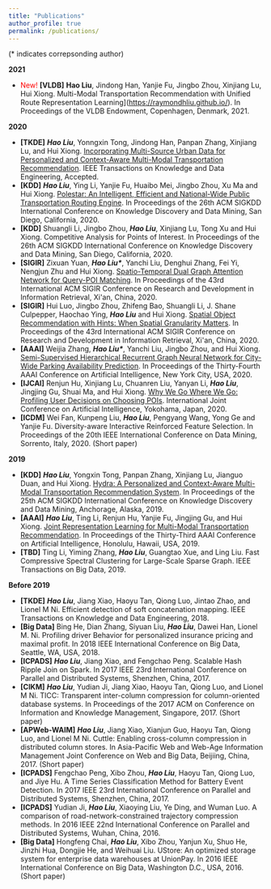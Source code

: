 ```yaml
---
title: "Publications"
author_profile: true
permalink: /publications/
---
```


(\* indicates correpsonding author)

**2021**
* <span style="color:red">New!</span> **[VLDB]** **Hao Liu**, Jindong Han, Yanjie Fu, Jingbo Zhou, Xinjiang Lu, Hui Xiong. Multi-Modal Transportation Recommendation with Unified Route Representation Learning](https://raymondhliu.github.io/). In Proceedings of the VLDB Endowment, Copenhagen, Denmark, 2021.

**2020**
* **[TKDE]** ***Hao Liu***, Yonngxin Tong, Jindong Han, Panpan Zhang, Xinjiang Lu, and Hui Xiong. [Incorporating Multi-Source Urban Data for Personalized and Context-Aware Multi-Modal Transportation Recommendation](https://ieeexplore.ieee.org/document/9063461). IEEE Transactions on Knowledge and Data Engineering, Accepted.
* **[KDD]** ***Hao Liu***, Ying Li, Yanjie Fu, Huaibo Mei, Jingbo Zhou, Xu Ma and Hui Xiong. [Polestar: An Intelligent, Efficient and National-Wide Public Transportation Routing Engine](http://RaymondHLIU.github.io/files/KDD20-polestar.pdf). In Proceedings of the 26th ACM SIGKDD International Conference on Knowledge Discovery and Data Mining, San Diego, California, 2020.
* **[KDD]** Shuangli Li, Jingbo Zhou, ***Hao Liu***, Xinjiang Lu, Tong Xu and Hui Xiong. Competitive Analysis for Points of Interest. In Proceedings of the 26th ACM SIGKDD International Conference on Knowledge Discovery and Data Mining, San Diego, California, 2020.
* **[SIGIR]** Zixuan Yuan, ***Hao Liu\****, Yanchi Liu, Denghui Zhang, Fei Yi, Nengjun Zhu and Hui Xiong. [Spatio-Temporal Dual Graph Attention Network for Query-POI Matching](http://RaymondHLIU.github.io/files/SIGIR20-matching.pdf). In Proceedings of the 43rd International ACM SIGIR Conference on Research and Development in Information Retrieval, Xi'an, China, 2020.
* **[SIGIR]** Hui Luo, Jingbo Zhou, Zhifeng Bao, Shuangli Li, J. Shane Culpepper, Haochao Ying, ***Hao Liu*** and Hui Xiong. [Spatial Object Recommendation with Hints: When Spatial Granularity Matters](http://RaymondHLIU.github.io/files/SIGIR20-poirec.pdf). In Proceedings of the 43rd International ACM SIGIR Conference on Research and Development in Information Retrieval, Xi'an, China, 2020.
* **[AAAI]** Weijia Zhang, ***Hao Liu\****, Yanchi Liu, Jingbo Zhou, and Hui Xiong. [Semi-Supervised Hierarchical Recurrent Graph Neural Network for City-Wide Parking Availability Prediction](http://RaymondHLIU.github.io/files/AAAI20-parking.pdf). In Proceedings of the Thirty-Fourth AAAI Conference on Artificial Intelligence, New York City, USA, 2020.
* **[IJCAI]** Renjun Hu, Xinjiang Lu, Chuanren Liu, Yanyan Li, ***Hao Liu***, Jingjing Gu, Shuai Ma, and Hui Xiong. [Why We Go Where We Go: Profiling User Decisions on Choosing POIs](https://www.ijcai.org/Proceedings/2020/0478.pdf). International Joint Conference on Artificial Intelligence, Yokohama, Japan, 2020.
* **[ICDM]** Wei Fan, Kunpeng Liu, ***Hao Liu***, Pengyang Wang, Yong Ge and Yanjie Fu. Diversity-aware Interactive Reinforced Feature Selection. In Proceedings of the 20th IEEE International Conference on Data Mining, Sorrento, Italy, 2020. (Short paper)


**2019**
*  **[KDD]** ***Hao Liu***, Yongxin Tong, Panpan Zhang, Xinjiang Lu, Jianguo Duan, and Hui Xiong. [Hydra: A Personalized and Context-Aware Multi-Modal Transportation Recommendation System](http://RaymondHLIU.github.io/files/KDD19-Hydra.pdf). In Proceedings of the 25th ACM SIGKDD International Conference on Knowledge Discovery and Data Mining, Anchorage, Alaska, 2019.
* **[AAAI]** ***Hao Liu***, Ting Li, Renjun Hu, Yanjie Fu, Jingjing Gu, and Hui Xiong. [Joint Representation Learning for Multi-Modal Transportation Recommendation](http://RaymondHLIU.github.io/files/AAAI19-trans2vec.pdf). In Proceedings of the Thirty-Third AAAI Conference on Artificial Intelligence, Honolulu, Hawaii, USA, 2019.
* **[TBD]** Ting Li, Yiming Zhang, ***Hao Liu***, Guangtao Xue, and Ling Liu. Fast Compressive Spectral Clustering for Large-Scale Sparse Graph. IEEE Transactions on Big Data, 2019.


**Before 2019**
* **[TKDE]** ***Hao Liu***, Jiang Xiao, Haoyu Tan, Qiong Luo, Jintao Zhao, and Lionel M Ni. Efficient detection of soft concatenation mapping. IEEE Transactions on Knowledge and Data Engineering, 2018.
* **[Big Data]** Bing He, Dian Zhang, Siyuan Liu, ***Hao Liu***, Dawei Han, Lionel M. Ni. Profiling driver Behavior for personalized insurance pricing and maximal profit. In 2018 IEEE International Conference on Big Data, Seattle, WA, USA, 2018.
* **[ICPADS]** ***Hao Liu***, Jiang Xiao, and Fengchao Peng. Scalable Hash Ripple Join on Spark. In 2017 IEEE 23rd International Conference on Parallel and Distributed Systems, Shenzhen, China, 2017.
* **[CIKM]** ***Hao Liu***, Yudian Ji, Jiang Xiao, Haoyu Tan, Qiong Luo, and Lionel M Ni. TICC: Transparent inter-column compression for column-oriented database systems. In Proceedings of the 2017 ACM on Conference on Information and Knowledge Management, Singapore, 2017. (Short paper)
* **[APWeb-WAIM]** ***Hao Liu***, Jiang Xiao, Xianjun Guo, Haoyu Tan, Qiong Luo, and Lionel M Ni. Cuttle: Enabling cross-column compression in distributed column stores. In Asia-Pacific Web and Web-Age Information Management  Joint Conference on Web and Big Data, Beijiing, China,  2017. (Short paper)
* **[ICPADS]** Fengchao Peng, Xibo Zhou, ***Hao Liu***, Haoyu Tan, Qiong Luo, and Jiye Hu. A Time Series Classification Method for Battery Event Detection. In 2017 IEEE 23rd International Conference on Parallel and Distributed Systems, Shenzhen, China, 2017.
* **[ICPADS]** Yudian Ji, ***Hao Liu***, Xiaoying Liu, Ye Ding, and Wuman Luo. A comparison of road-network-constrained trajectory compression methods. In 2016 IEEE 22nd International Conference on Parallel and Distributed Systems, Wuhan, China, 2016.
* **[Big Data]** Hongfeng Chai, ***Hao Liu***, Xibo Zhou, Yanjun Xu, Shuo He, Jinzhi Hua, Dongjie He, and Weihuai Liu. UStore: An optimized storage system for enterprise data warehouses at UnionPay. In 2016 IEEE International Conference on Big Data, Washington D.C., USA, 2016. (Short paper)